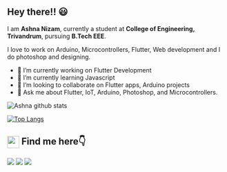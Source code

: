 ## Hey there!! 😃

I am **Ashna Nizam**, currently a student at **College of Engineering, Trivandrum**, pursuing **B.Tech EEE**.

I love to work on Arduino, Microcontrollers, Flutter, Web development and I do photoshop and designing.


- 🔭 I’m currently working on Flutter Development
- 🌱 I’m currently learning Javascript
- 👯 I’m looking to collaborate on Flutter apps, Arduino projects
- 💬 Ask me about Flutter, IoT, Arduino, Photoshop, and Microcontrollers.

 
 ![Ashna github stats](https://github-readme-stats.vercel.app/api?username=AshNiz24&show_icons=true&theme=radical&hide=issues)
 
 [![Top Langs](https://github-readme-stats.vercel.app/api/top-langs/?username=AshNiz24&layout=compact)](https://github.com/AshNiz24/github-readme-stats)
 
 
<summary><h2><img src="https://emojis.slackmojis.com/emojis/images/1579216111/7550/pikachu_wave.gif?1579216111" align="center"
                width="28" /> Find me here👇</h2></summary>

<p align = "center">
 
[<img src="https://img.shields.io/badge/gmail-%231DA1F2.svg?&style=for-the-badge&logo=gmail&logoColor=white" />](mailto:ashnizaster@gmail.com) 
[<img src="https://img.shields.io/badge/linkedin-%230077B5.svg?&style=for-the-badge&logo=linkedin&logoColor=white" />](https://www.linkedin.com/in/ashna-nizam-b622901a2/)
[<img src = "https://img.shields.io/badge/instagram-%23E4405F.svg?&style=for-the-badge&logo=instagram&logoColor=white">](https://www.instagram.com/_.chakzz.99._)

</p>



